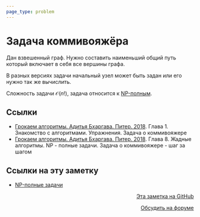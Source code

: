 ```yaml
---
page_type: problem
---
```

# Задача коммивояжёра

Дан взвешенный граф. Нужно составить наименьший общий путь который включает в себя все вершины графа.

В разных версиях задачи начальный узел может быть задан или его нужно так же вычислить.

Сложность задачи $\mathcal{O}(n!)$, задача относится к [NP-полным](20221113203324.md).

## Ссылки

- [Грокаем алгоритмы. Адитья Бхаргава. Питер. 2018](BhargavaGrokaemAlgoritmy2018.md). Глава 1. Знакомство с алгоритмами. Упражнения. Задача о коммивояжере
- [Грокаем алгоритмы. Адитья Бхаргава. Питер. 2018](BhargavaGrokaemAlgoritmy2018.md). Глава 8. Жадные алгоритмы. NР - полные задачи. Задача о коммивояжере - шаг за шагом

## Ссылки на эту заметку

* [NP-полные задачи](20221113203324.md)


<p v-pre style="text-align: right">
  <a href="https://github.com/Kverde/algorithms/blob/main/source/20221106191917.md" target="_blank">
  Эта заметка на GitHub
  </a>
</p>



<p v-pre style="text-align: right">
  <a href="https://discourse.comtext.space/new-topic?title=%D0%97%D0%B0%D0%B4%D0%B0%D1%87%D0%B0%20%D0%BA%D0%BE%D0%BC%D0%BC%D0%B8%D0%B2%D0%BE%D1%8F%D0%B6%D1%91%D1%80%D0%B0&body=&category=algorithm" target="_blank">
  Обсудить на форуме
  </a>
</p>
